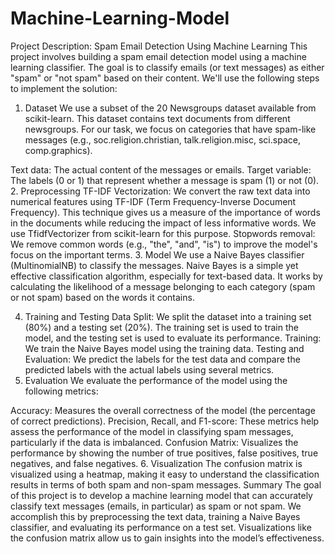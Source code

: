 # Machine-Learning-Model
Project Description: Spam Email Detection Using Machine Learning
This project involves building a spam email detection model using a machine learning classifier. The goal is to classify emails (or text messages) as either "spam" or "not spam" based on their content. We'll use the following steps to implement the solution:

1. Dataset
We use a subset of the 20 Newsgroups dataset available from scikit-learn. This dataset contains text documents from different newsgroups. For our task, we focus on categories that have spam-like messages (e.g., soc.religion.christian, talk.religion.misc, sci.space, comp.graphics).

Text data: The actual content of the messages or emails.
Target variable: The labels (0 or 1) that represent whether a message is spam (1) or not (0).
2. Preprocessing
TF-IDF Vectorization: We convert the raw text data into numerical features using TF-IDF (Term Frequency-Inverse Document Frequency). This technique gives us a measure of the importance of words in the documents while reducing the impact of less informative words. We use TfidfVectorizer from scikit-learn for this purpose.
Stopwords removal: We remove common words (e.g., "the", "and", "is") to improve the model's focus on the important terms.
3. Model
We use a Naive Bayes classifier (MultinomialNB) to classify the messages. Naive Bayes is a simple yet effective classification algorithm, especially for text-based data. It works by calculating the likelihood of a message belonging to each category (spam or not spam) based on the words it contains.

4. Training and Testing
Data Split: We split the dataset into a training set (80%) and a testing set (20%). The training set is used to train the model, and the testing set is used to evaluate its performance.
Training: We train the Naive Bayes model using the training data.
Testing and Evaluation: We predict the labels for the test data and compare the predicted labels with the actual labels using several metrics.
5. Evaluation
We evaluate the performance of the model using the following metrics:

Accuracy: Measures the overall correctness of the model (the percentage of correct predictions).
Precision, Recall, and F1-score: These metrics help assess the performance of the model in classifying spam messages, particularly if the data is imbalanced.
Confusion Matrix: Visualizes the performance by showing the number of true positives, false positives, true negatives, and false negatives.
6. Visualization
The confusion matrix is visualized using a heatmap, making it easy to understand the classification results in terms of both spam and non-spam messages.
Summary
The goal of this project is to develop a machine learning model that can accurately classify text messages (emails, in particular) as spam or not spam. We accomplish this by preprocessing the text data, training a Naive Bayes classifier, and evaluating its performance on a test set. Visualizations like the confusion matrix allow us to gain insights into the model’s effectiveness.

